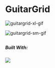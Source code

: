 # GuitarGrid
![guitargrid-xl-gif](https://github.com/JacobLars/GuitarGrid/assets/93320021/61bf6273-8970-4ad1-b7fe-827e8af8bb5d)



![guitargrid-sm-gif](https://github.com/JacobLars/GuitarGrid/assets/93320021/d1cf3270-512c-409a-95e4-dbb42c15299f)

## 
##### Built With:
<img src="https://skillicons.dev/icons?i=java,spring,maven,html,tailwind,ts,next&perline=8" />
